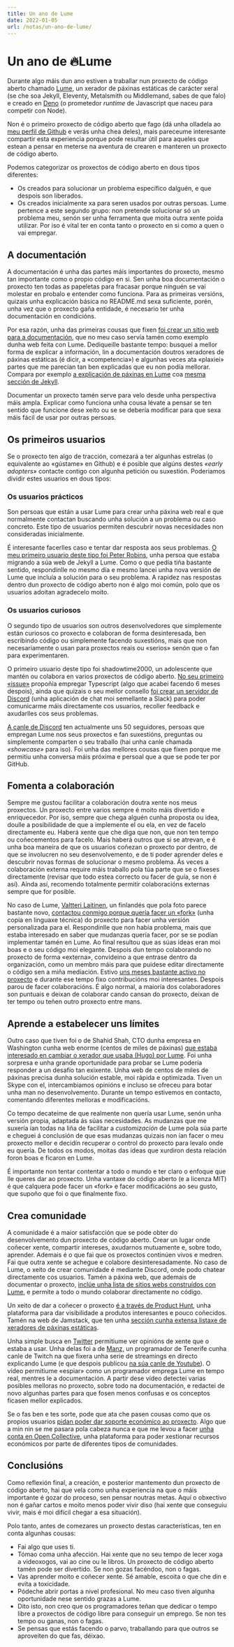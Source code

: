 ```yaml
---
title: Un ano de Lume
date: 2022-01-05
url: /notas/un-ano-de-lume/
---
```


# Un ano de 🔥Lume

Durante algo máis dun ano estiven a traballar nun proxecto de código aberto chamado [Lume](https://lumeland.github.io/), un xerador de páxinas estáticas de carácter xeral (se che soa Jekyll, Eleventy, Metalsmith ou Middlemand, sabes de que falo) e creado en [Deno](https://deno.land/) (o prometedor *runtime* de Javascript que naceu para competir con Node).

Non é o primeiro proxecto de código aberto que fago (dá unha olladela ao [meu perfil de Github](https://github.com/oscarotero) e verás unha chea deles), mais pareceume interesante compartir esta experiencia porque pode resultar útil para aqueles que estean a pensar en meterse na aventura de crearen e manteren un proxecto de código aberto.

Podemos categorizar os proxectos de código aberto en dous tipos diferentes:

- Os creados para solucionar un problema específico dalguén, e que despois son liberados.
- Os creados inicialmente xa para seren usados por outras persoas. Lume pertence a este segundo grupo: non pretende solucionar só un problema meu, senón ser unha ferramenta que moita outra xente poida utilizar. Por iso é vital ter en conta tanto o proxecto en si como a quen o vai empregar.

## A documentación

A documentación é unha das partes máis importantes do proxecto, mesmo tan importante como o propio código en si. Sen unha boa documentación o proxecto ten todas as papeletas para fracasar porque ninguén se vai molestar en probalo e entender como funciona. Para as primeiras versións, quizais unha explicación básica no README.md sexa suficiente, porén, unha vez que o proxecto gaña entidade, é necesario ter unha documentación en condicións.

Por esa razón, unha das primeiras cousas que fixen [foi crear un sitio web para a documentación](https://lumeland.github.io/), que no meu caso servía tamén como exemplo dunha web feita con Lume. Dediqueille bastante tempo: busquei a mellor forma de explicar a información, lin a documentación doutros xeradores de páxinas estáticas (é dicir, a «competencia») e algunhas veces ata «plaxiei» partes que me parecían tan ben explicadas que eu non podía mellorar. Compara por exemplo [a explicación de páxinas en Lume](https://lumeland.github.io/creating-pages/page-files/) coa [mesma sección de Jekyll](https://jekyllrb.com/docs/pages/).

Documentar un proxecto tamén serve para velo desde unha perspectiva máis ampla. Explicar como funciona unha cousa lévate a pensar se ten sentido que funcione dese xeito ou se se debería modificar para que sexa máis fácil de usar por outras persoas.

## Os primeiros usuarios

Se o proxecto ten algo de tracción, comezará a ter algunhas estrelas (o equivalente ao «gústame» en Github) e é posible que algúns destes *«early adopters»* contacte contigo con algunha petición ou suxestión. Poderiamos dividir estes usuarios en dous tipos:

### Os usuarios prácticos

Son persoas que están a usar Lume para crear unha páxina web real e que normalmente contactan buscando unha solución a un problema ou caso concreto. Este tipo de usuarios permiten descubrir novas necesidades non consideradas inicialmente.

É interesante facerlles caso e tentar dar resposta aos seus problemas. [O meu primeiro usuario deste tipo foi Peter Robins](https://github.com/lumeland/lume/issues/1), unha persoa que estaba migrando a súa web de Jekyll a Lume. Como o que pedía tiña bastante sentido, respondinlle no mesmo día e mesmo lancei unha nova versión de Lume que incluía a solución para o seu problema. A rapidez nas respostas dentro dun proxecto de código aberto non é algo moi común, polo que os usuarios adoitan agradecelo moito.

### Os usuarios curiosos

O segundo tipo de usuarios son outros desenvolvedores que simplemente están curiosos co proxecto e colaboran de forma desinteresada, ben escribindo código ou simplemente facendo suxestións, mais que non necesariamente o usan para proxectos reais ou «serios» senón que o fan para experimentaren. 

O primeiro usuario deste tipo foi shadowtime2000, un adolescente que mantén ou colabora en varios proxectos de código aberto. [No seu primeiro «issue»](https://github.com/lumeland/lume/issues/12) propoñía empregar Typescript (algo que acabei facendo 6 meses despois), aínda que quizais o seu mellor consello [foi crear un servidor de Discord](https://github.com/lumeland/lume/discussions/24) (unha aplicación de chat moi semellante a Slack) para poder comunicarme máis directamente cos usuarios, recoller feedback e axudarlles cos seus problemas.

[A canle de Discord](https://discord.gg/YbTmpACHWB) ten actualmente uns 50 seguidores, persoas que empregan Lume nos seus proxectos e fan suxestións, preguntas ou simplemente comparten o seu traballo (hai unha canle chamada *«showcase»* para iso). Foi unha das mellores cousas que fixen porque me permitiu unha conversa máis próxima e persoal que a que se pode ter por GitHub.

## Fomenta a colaboración

Sempre me gustou facilitar a colaboración doutra xente nos meus proxectos. Un proxecto entre varios sempre é moito máis divertido e enriquecedor. Por iso, sempre que chega alguén cunha proposta ou idea, doulle a posibilidade de que a implemente el ou ela, en vez de facelo directamente eu. Haberá xente que che diga que non, que non ten tempo ou coñecementos para facelo. Mais haberá outros que si se atrevan, e é unha boa maneira de que os usuarios coñezan o proxecto por dentro, de que se involucren no seu desenvolvemento, e de ti poder aprender deles e descubrir novas formas de solucionar o mesmo problema. Ás veces a colaboración externa require máis traballo pola túa parte que se o fixeses directamente (revisar que todo estea correcto ou facer de guía, se non é así). Aínda así, recomendo totalmente permitir colaboracións externas sempre que for posible.

No caso de Lume, [Valtteri Laitinen](https://github.com/valtlai), un finlandés que pola foto parece bastante novo, [contactou conmigo porque quería facer un «fork»](https://github.com/lumeland/lumeland.github.io/issues/14) (unha copia en linguaxe técnica) do proxecto para facer unha versión personalizada para el. Respondinlle que non había problema, mais que estaba interesado en saber que mudanzas quería facer, por se se podían implementar tamén en Lume. Ao final resultou que as súas ideas eran moi boas e o seu código moi elegante. Despois dun tempo colaborando no proxecto de forma «externa», convideino a que entrase dentro da organización, como un membro máis para que puidese editar directamente o código sen a miña mediación. Estivo [uns meses bastante activo no proxecto](https://github.com/lumeland/lume/graphs/contributors) e durante ese tempo fixo contribucións moi interesantes. Despois parou de facer colaboracións. É algo normal, a maioría dos colaboradores son puntuais e deixan de colaborar cando cansan do proxecto, deixan de ter tempo ou teñen outro proxecto entre mans.

## Aprende a estabelecer uns límites

Outro caso que tiven foi o de Shahid Shah, CTO dunha empresa en Washington cunha web enorme (centos de miles de páxinas) [que estaba interesado en cambiar o xerador que usaba (Hugo) por Lume](https://github.com/lumeland/lume/discussions/99). Foi unha sorpresa e unha grande oportunidade para probar se Lume podería responder a un desafío tan exixente. Unha web de centos de miles de páxinas precisa dunha solución estable, moi rápida e optimizada. Tiven un Skype con el, intercambiamos opinións e incluso se ofreceu para botar unha man no desenvolvemento. Durante un tempo estivemos en contacto, comentando diferentes melloras e modificacións. 

Co tempo decateime de que realmente non quería usar Lume, senón unha versión propia, adaptada ás súas necesidades. As mudanzas que me suxería ían todas na liña de facilitar a *customización* de Lume pola súa parte e cheguei á conclusión de que esas mudanzas quizais non ían facer o meu proxecto mellor e decidín recuperar o control do proxecto para levalo onde eu quería. De todos os modos, moitas das ideas que xurdiron desta relación foron boas e ficaron en Lume.

É importante non tentar contentar a todo o mundo e ter claro o enfoque que lle queres dar ao proxecto. Unha vantaxe do código aberto (e a licenza MIT) é que calquera pode facer un «fork» e facer modificacións ao seu gusto, que supoño que foi o que finalmente fixo.

## Crea comunidade

A comunidade é a maior satisfacción que se pode obter do desenvolvemento dun proxecto de código aberto. Crear un lugar onde coñecer xente, compartir intereses, axudarnos mutuamente e, sobre todo, aprender. Ademais é o que fai que os proxectos continúen vivos e medren. Fai que outra xente se achegue e colabore desinteresadamente. No caso de Lume, o xeito de crear comunidade é mediante Discord, onde podo chatear directamente cos usuarios. Tamén a páxina web, que ademais de documentar o proxecto, [inclúe unha lista de sitios webs construídos con Lume](https://lumeland.github.io/getting-started/examples/), e permite a todo o mundo colaborar directamente no código.

Un xeito de dar a coñecer o proxecto [é a través de Product Hunt](https://www.producthunt.com/posts/lume-2), unha plataforma para dar visibilidade a produtos interesantes e pouco coñecidos. Tamén na web de Jamstack, que ten unha [sección cunha extensa listaxe de xeradores de páxinas estáticas](https://jamstack.org/generators/).

Unha simple busca en [Twitter](https://twitter.com/search?q=lume%20deno&src=typed_query&f=live) permitiume ver opinións de xente que o estaba a usar. Unha delas foi a de [Manz,](https://manz.dev/) un programador de Tenerife cunha canle de Twitch na que fixera unha serie de streamings en directo explicando Lume (e que despois publicou [na súa canle de Youtube](https://www.youtube.com/watch?v=4YtxRK8oHAU)). O vídeo permitiume «espiar» como un programador emprega Lume en tempo real, mentres le a documentación. A partir dese vídeo detectei varias posibles melloras no proxecto, sobre todo na documentación, e redactei de novo algunhas partes para que fosen menos confusas e os conceptos ficasen mellor explicados.

Se o fas ben e tes sorte, pode que ata che pasen cousas como que os propios usuarios [pidan poder dar soporte económico ao proxecto](https://github.com/lumeland/lume/discussions/154). Algo que a min nin se me pasara pola cabeza nunca e que me levou a facer [unha conta en Open Collective](https://opencollective.com/lume), unha plataforma para poder xestionar recursos económicos por parte de diferentes tipos de comunidades.

## Conclusións

Como reflexión final, a creación, e posterior mantemento dun proxecto de código aberto, hai que vela como unha experiencia na que o máis importante é gozar do proceso, sen pensar noutras metas. Aquí o obxectivo non é gañar cartos e moito menos poder vivir diso (hai xente que conseguiu vivir, mais é moi difícil chegar a esa situación).

Polo tanto, antes de comezares un proxecto destas características, ten en conta algunhas cousas:

- Fai algo que uses ti.
- Tómao coma unha afección. Hai xente que no seu tempo de lecer xoga a videoxogos, vai ao cine ou le libros. Un proxecto de código aberto tamén pode ser divertido. Se non gozas facéndoo, non o fagas.
- Vas aprender moito e coñecer xente. Sé amable, escoita o que che din e evita a toxicidade.
- Pódeche abrir portas a nivel profesional. No meu caso tiven algunha oportunidade nese sentido grazas a Lume.
- Dito isto, non creo que os programadores teñan que dedicar o tempo libre a proxectos de código libre para conseguir un emprego. Se non tes tempo ou ganas, non o fagas.
- Se pensas que estás facendo o parvo, traballando para que outros se aproveiten do que fas, déixao.
